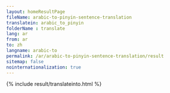 ```yaml
---
layout: homeResultPage
fileName: arabic-to-pinyin-sentence-translation
translatein: arabic_to_pinyin
folderName : translate
lang: ar
from: ar
to: zh
langname: arabic-to
permalink: /ar/arabic-to-pinyin-sentence-translation/result
sitemap: false
nointernationalization: true
---
```

{% include result/translateinto.html %}

<script src="/js/result/translation.js" data-foldername="{{page.folderName}}" data-lang="{{page.lang}}"></script>
